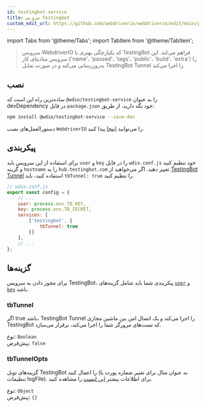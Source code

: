 ```yaml
---
id: testingbot-service
title: سرویس Testingbot
custom_edit_url: https://github.com/webdriverio/webdriverio/edit/main/packages/wdio-testingbot-service/README.md
---
```


import Tabs from '@theme/Tabs';
import TabItem from '@theme/TabItem';

> سرویس WebdriverIO که یکپارچگی بهتری با TestingBot فراهم می‌کند. این سرویس متادیتای کار ('name'، 'passed'، 'tags'، 'public'، 'build'، 'extra') را به‌روزرسانی می‌کند و در صورت تمایل TestingBot Tunnel را اجرا می‌کند.

## نصب

ساده‌ترین راه این است که `@wdio/testingbot-service` را به عنوان devDependency در فایل `package.json` خود نگه دارید، از طریق:

```sh
npm install @wdio/testingbot-service --save-dev
```

دستورالعمل‌های نصب `WebdriverIO` را می‌توانید [اینجا](https://webdriver.io/docs/gettingstarted) پیدا کنید.

## پیکربندی

برای استفاده از این سرویس باید `user` و `key` را در فایل `wdio.conf.js` خود تنظیم کنید و گزینه `hostname` را به `hub.testingbot.com` تغییر دهید. اگر می‌خواهید از [TestingBot Tunnel](https://testingbot.com/support/other/tunnel) استفاده کنید، باید `tbTunnel: true` را تنظیم کنید.

```js
// wdio.conf.js
export const config = {
    // ...
    user: process.env.TB_KEY,
    key: process.env.TB_SECRET,
    services: [
        ['testingbot', {
            tbTunnel: true
        }]
    ],
    // ...
};
```

## گزینه‌ها

برای مجوز دادن به سرویس TestingBot، پیکربندی شما باید شامل گزینه‌های [`user`](https://webdriver.io/docs/options#user) و [`key`](https://webdriver.io/docs/options#key) باشد.

### tbTunnel
اگر true باشد، TestingBot Tunnel را اجرا می‌کند و یک اتصال امن بین ماشین مجازی TestingBot که تست‌های مرورگر شما را اجرا می‌کند، برقرار می‌سازد.

نوع: `Boolean`<br />
پیش‌فرض: `false`

### tbTunnelOpts
گزینه‌های تونل TestingBot را اعمال کنید (به عنوان مثال برای تغییر شماره پورت یا تنظیمات logFile). برای اطلاعات بیشتر [این لیست](https://github.com/testingbot/testingbot-tunnel-launcher) را مشاهده کنید.

نوع: `Object`<br />
پیش‌فرض: `{}`